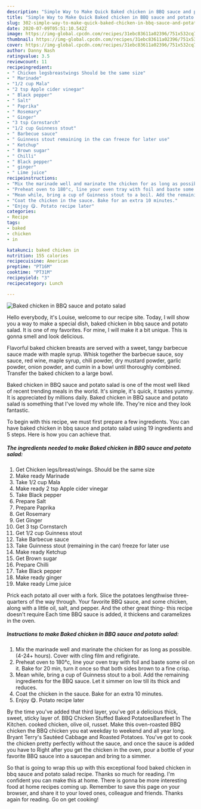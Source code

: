 ```yaml
---
description: "Simple Way to Make Quick Baked chicken in BBQ sauce and potato salad"
title: "Simple Way to Make Quick Baked chicken in BBQ sauce and potato salad"
slug: 302-simple-way-to-make-quick-baked-chicken-in-bbq-sauce-and-potato-salad
date: 2020-07-09T05:51:10.542Z
image: https://img-global.cpcdn.com/recipes/31ebc83611a02396/751x532cq70/baked-chicken-in-bbq-sauce-and-potato-salad-recipe-main-photo.jpg
thumbnail: https://img-global.cpcdn.com/recipes/31ebc83611a02396/751x532cq70/baked-chicken-in-bbq-sauce-and-potato-salad-recipe-main-photo.jpg
cover: https://img-global.cpcdn.com/recipes/31ebc83611a02396/751x532cq70/baked-chicken-in-bbq-sauce-and-potato-salad-recipe-main-photo.jpg
author: Danny Nash
ratingvalue: 3.5
reviewcount: 11
recipeingredient:
- " Chicken legsbreastwings Should be the same size"
- " Marinade"
- "1/2 cup Mala"
- "2 tsp Apple cider vinegar"
- " Black pepper"
- " Salt"
- " Paprika"
- " Rosemary"
- " Ginger"
- "3 tsp Cornstarch"
- "1/2 cup Guinness stout"
- " Barbecue sauce"
- " Guinness stout remaining in the can freeze for later use"
- " Ketchup"
- " Brown sugar"
- " Chilli"
- " Black pepper"
- " ginger"
- " Lime juice"
recipeinstructions:
- "Mix the marinade well and marinate the chicken for as long as possible. (4-24+ hours). Cover with cling film and refigirate."
- "Preheat oven to 180°c, line your oven tray with foil and baste some oil on it. Bake for 20 min, turn it once so that both sides brown to a fine crisp."
- "Mean while, bring a cup of Guinness stout to a boil. Add the remaining ingredients for the BBQ sauce. Let it simmer on low till its thick and reduces."
- "Coat the chicken in the sauce. Bake for an extra 10 minutes."
- "Enjoy 😋. Potato recipe later"
categories:
- Recipe
tags:
- baked
- chicken
- in

katakunci: baked chicken in 
nutrition: 155 calories
recipecuisine: American
preptime: "PT16M"
cooktime: "PT31M"
recipeyield: "3"
recipecategory: Lunch

---
```



![Baked chicken in BBQ sauce and potato salad](https://img-global.cpcdn.com/recipes/31ebc83611a02396/751x532cq70/baked-chicken-in-bbq-sauce-and-potato-salad-recipe-main-photo.jpg)

Hello everybody, it's Louise, welcome to our recipe site. Today, I will show you a way to make a special dish, baked chicken in bbq sauce and potato salad. It is one of my favorites. For mine, I will make it a bit unique. This is gonna smell and look delicious.

Flavorful baked chicken breasts are served with a sweet, tangy barbecue sauce made with maple syrup. Whisk together the barbecue sauce, soy sauce, red wine, maple syrup, chili powder, dry mustard powder, garlic powder, onion powder, and cumin in a bowl until thoroughly combined. Transfer the baked chicken to a large bowl.

Baked chicken in BBQ sauce and potato salad is one of the most well liked of recent trending meals in the world. It's simple, it's quick, it tastes yummy. It is appreciated by millions daily. Baked chicken in BBQ sauce and potato salad is something that I've loved my whole life. They're nice and they look fantastic.


To begin with this recipe, we must first prepare a few ingredients. You can have baked chicken in bbq sauce and potato salad using 19 ingredients and 5 steps. Here is how you can achieve that.

<!--inarticleads1-->

##### The ingredients needed to make Baked chicken in BBQ sauce and potato salad:

1. Get  Chicken legs/breast/wings. Should be the same size
1. Make ready  Marinade
1. Take 1/2 cup Mala
1. Make ready 2 tsp Apple cider vinegar
1. Take  Black pepper
1. Prepare  Salt
1. Prepare  Paprika
1. Get  Rosemary
1. Get  Ginger
1. Get 3 tsp Cornstarch
1. Get 1/2 cup Guinness stout
1. Take  Barbecue sauce
1. Take  Guinness stout (remaining in the can) freeze for later use
1. Make ready  Ketchup
1. Get  Brown sugar
1. Prepare  Chilli
1. Take  Black pepper
1. Make ready  ginger
1. Make ready  Lime juice


Prick each potato all over with a fork. Slice the potatoes lengthwise three-quarters of the way through. Your favorite BBQ sauce, and some chicken, along with a little oil, salt, and pepper. And the other great thing- this recipe doesn&#39;t require Each time BBQ sauce is added, it thickens and caramelizes in the oven. 

<!--inarticleads2-->

##### Instructions to make Baked chicken in BBQ sauce and potato salad:

1. Mix the marinade well and marinate the chicken for as long as possible. (4-24+ hours). Cover with cling film and refigirate.
1. Preheat oven to 180°c, line your oven tray with foil and baste some oil on it. Bake for 20 min, turn it once so that both sides brown to a fine crisp.
1. Mean while, bring a cup of Guinness stout to a boil. Add the remaining ingredients for the BBQ sauce. Let it simmer on low till its thick and reduces.
1. Coat the chicken in the sauce. Bake for an extra 10 minutes.
1. Enjoy 😋. Potato recipe later


By the time you&#39;ve added that third layer, you&#39;ve got a delicious thick, sweet, sticky layer of. BBQ Chicken Stuffed Baked PotatoesBarefeet In The Kitchen. cooked chicken, olive oil, russet. Make this oven-roasted BBQ chicken the BBQ chicken you eat weekday to weekend and all year long. Bryant Terry&#39;s Sautéed Cabbage and Roasted Potatoes. You&#39;ve got to cook the chicken pretty perfectly without the sauce, and once the sauce is added you have to Right after you get the chicken in the oven, pour a bottle of your favorite BBQ sauce into a saucepan and bring to a simmer. 

So that is going to wrap this up with this exceptional food baked chicken in bbq sauce and potato salad recipe. Thanks so much for reading. I'm confident you can make this at home. There is gonna be more interesting food at home recipes coming up. Remember to save this page on your browser, and share it to your loved ones, colleague and friends. Thanks again for reading. Go on get cooking!
